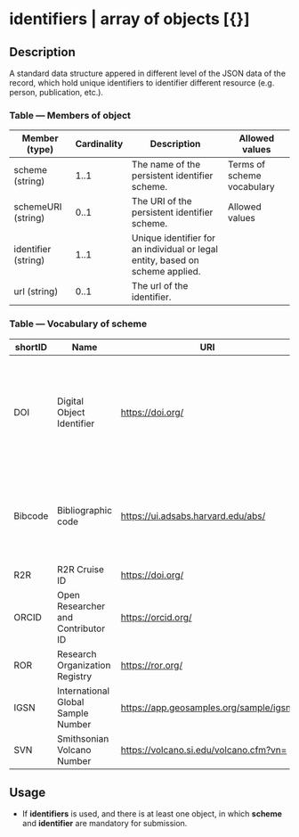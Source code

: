 # identifiers | array of objects [{}]

## Description

A standard data structure appered in different level of the JSON data of the record, which hold unique identifiers to identifier different resource (e.g. person, publication, etc.).

### Table — Members of object

| Member (type) | Cardinality | Description | Allowed values |
| --------- | ----- | ----- | ----- |
| scheme (string) | 1..1 | The name of the persistent identifier scheme. | Terms of scheme vocabulary |
| schemeURI (string) | 0..1 | The URI of the persistent identifier scheme. | Allowed values |
| identifier (string) | 1..1 | Unique identifier for an individual or legal entity, based on scheme applied. |  |
| url (string) | 0..1 | The url of the identifier. |  |

### Table — Vocabulary of scheme

| shortID | Name | URI | Usage | Description |
| --------- | ----- | --------- | ----- | ----- |
| DOI | Digital Object Identifier | https://doi.org/ | {identifiers, relatedResources} | Digital Object Identifier; a character string used to uniquely identify an object. A DOI name is divided into two parts, a prefix and a suffix, separated by a slash. |
| Bibcode | Bibliographic code | https://ui.adsabs.harvard.edu/abs/ | {identifiers, relatedResources} | Astrophysics Data System bibliographic codes; a standardized 19 character identifier according to the syntax yyyyjjjjjvvvvmppppa. |
| R2R | R2R Cruise ID | https://doi.org/ | {relatedResources} | ----- |
| ORCID | Open Researcher and Contributor ID | https://orcid.org/ | {creators, contributors} | ----- |
| ROR | Research Organization Registry | https://ror.org/ | {affiliation, funder} | ----- |
| IGSN | International Global Sample Number | https://app.geosamples.org/sample/igsn/ | {relatedResources} | ----- |
| SVN | Smithsonian Volcano Number | https://volcano.si.edu/volcano.cfm?vn= | {relatedResources} | ----- |

## Usage

* If **identifiers** is used, and there is at least one object, in which **scheme** and **identifier** are mandatory for submission.
  